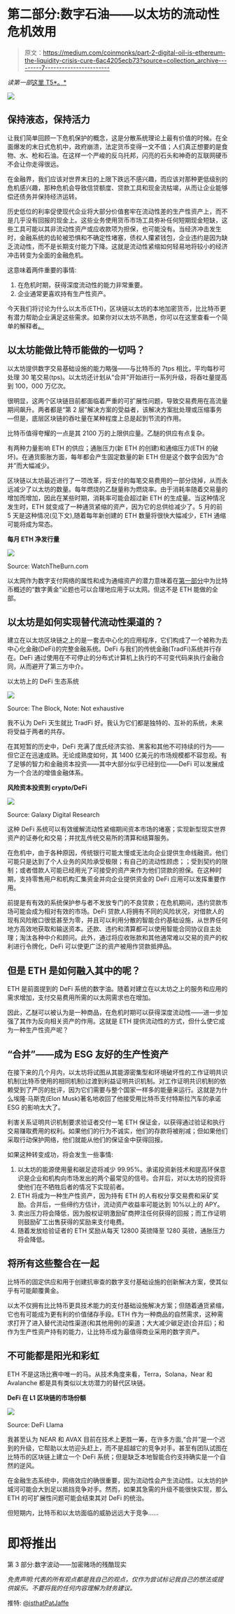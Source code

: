 # 第二部分:数字石油——以太坊的流动性危机效用

> 原文：<https://medium.com/coinmonks/part-2-digital-oil-is-ethereum-the-liquidity-crisis-cure-6ac4205ecb73?source=collection_archive---------7----------------------->

*读第一部*[这里 T5*。*](/@patrick.jaffe/digital-gold-bitcoins-inflation-hedge-potential-c421973e5d54)

![](img/e1aec75639504203f8287e8d5218a5e9.png)

## **保持液态，保持活力**

让我们简单回顾一下危机保护的概念，这是分散系统理论上最有价值的时候。在全面爆发的末日式危机中，政府崩溃，法定货币变得一文不值；人们真正想要的是食物、水、枪和石油。在这样一个严峻的反乌托邦，闪亮的石头和神奇的互联网硬币不会让你走得很远。

在金融界，我们应该对世界末日的上限下跌远不感兴趣，而应该对那种更低级别的危机感兴趣，那种危机会导致信贷额度、贷款工具和现金流枯竭，从而让企业能够偿还债务并保持经济运转。

历史低位的利率促使现代企业将大部分价值套牢在流动性差的生产性资产上，而不是几乎没有回报的现金上。这些业务使用货币市场工具弥补任何短期现金短缺，这些工具可能以其非流动性资产或应收款项为担保，也可能没有。当经济冲击发生时，金融系统的齿轮被恐惧和不确定性堵塞，债权人攥紧钱包，企业违约是因为缺乏流动性，而不是长期支付能力下降。这就是流动性紧缩如何轻易地将较小的经济冲击转变为全面的金融危机。

这意味着两件重要的事情:

1.  在危机时期，获得深度流动性的能力非常重要。
2.  企业通常更喜欢持有生产性资产。

今天我们将讨论为什么以太币(ETH)，区块链以太坊的本地加密货币，比比特币更有潜力帮助企业满足这些需求。如果你对以太坊不熟悉，你可以在这里查看一个简单的解释者[。](/@patrick.jaffe/in-300-or-less-ethereum-e17293a9af42)

## **以太坊能做比特币能做的一切吗？**

以太坊提供数字交易基础设施的能力略强——与比特币的 7tps 相比，平均每秒可处理 30 笔交易(tps)。以太坊还计划从“合并”开始进行一系列升级，将吞吐量提高到 100，000 万亿次。

很明显，这两个区块链目前都面临着严重的可扩展性问题，导致交易费用在高流量期间飙升。两者都是“第 2 层”解决方案的受益者，该解决方案批处理或压缩事务—但是，底层区块链的吞吐量在某种程度上总是起到节流的作用。

比特币值得夸耀的一点是其 2100 万的上限供应量。乙醚的供应有点复杂。

有两种力量影响 ETH 的供应；通胀压力(新 ETH 的创建)和通缩压力(ETH 的破坏)。在通货膨胀方面，每年都会产生固定数量的新 ETH 但是这个数字会因为“合并”而大幅减少。

区块链以太坊最近进行了一项改革，将支付的每笔交易费用的一部分烧掉，从而永远减少了以太坊的数量。每年燃烧的乙醚量称为燃烧率。由于消耗率随着交易量的增加而增加，因此在某些时期，消耗率可能会超过新 ETH 的生成量。当这种情况发生时，ETH 就变成了一种通货紧缩的资产，因为它的总供给减少了。5 月的前 5 天是这种情况(见下文),随着每年新创建的 ETH 数量将很快大幅减少，ETH 通缩可能将成为常态。

**每月 ETH 净发行量**

![](img/aa8ba912a2313597ac79f480a83ec826.png)

Source: WatchTheBurn.com

以太网作为数字支付网络的属性和成为通缩资产的潜力意味着在[第一部分](/coinmonks/digital-gold-bitcoins-inflation-hedge-potential-c421973e5d54)中为比特币概述的“数字黄金”论题也可以合理地应用于以太网。但这不是 ETH 能做的全部。

## **以太坊是如何实现替代流动性渠道的？**

建立在以太坊区块链之上的是一套去中心化的应用程序，它们构成了一个被称为去中心化金融(DeFi)的完整金融系统。DeFi 与我们的传统金融(TradFi)系统并行存在。DeFi 通过使用在不可停止的分布式计算机上执行的不可变代码来执行金融合同，从而避开了第三方中介。

以太坊上的 DeFi 生态系统

![](img/768f0df96d9c8de42b82e4ea42aa917f.png)

Source: The Block, Note: Not exhaustive

我不认为 DeFi 天生就比 TradFi 好。我认为它们都是独特的、互补的系统，未来将受益于两者的共存。

在其短暂的历史中，DeFi 充满了庞氏经济实验、黑客和其他不可持续的行为——但它正在迅速成熟。无论成熟度如何，其 1400 亿美元的市场规模都不容忽视。有了足够的智力和金融资本投资——其中大部分似乎已经到位——DeFi 可以发展成为一个合法的增值金融体系。

**风险资本投资到 crypto/DeFi**

![](img/6f32b9d273a6da860632aec32182af41.png)

Source: Galaxy Digital Research

这种 DeFi 系统可以有效缓解流动性紧缩期间资本市场的堵塞；实现新型现实世界资产的证券化和交易；并扰乱传统交易所的清算和结算服务。

在危机中，由于各种原因，传统银行可能太慢或无法向企业提供生命线融资。他们可能只是达到了个人业务的风险承受极限；有自己的流动性顾虑；；受到契约的限制；或者借款人可能已经用光了可接受的资产来作为他们贷款的担保。在这种时期，支持零售用户和机构汇集资金并向企业提供资金的 DeFi 应用可以发挥重要作用。

前提是有有效的系统保护参与者不发放专门的不良贷款；在危机期间，违约贷款市场可能会成为相对有效的市场。DeFi 贷款人将拥有不同的风险状况，对借款人的现有风险敞口很低甚至为零，并且可以利用分散的智能合约基础设施，从世界任何地方高效地获取和输送资本。还款、违约和清算都可以使用智能合同协议自主处理；淘汰各种中介和顾问。此外，通过将应收账款和其他通常难以交易的资产的权利进行令牌化，DeFi 可以使更广泛的资产被用作贷款抵押品。

## 但是 ETH 是如何融入其中的呢？

ETH 是前面提到的 DeFi 系统的数字油。随着对建立在以太坊之上的服务和应用的需求增加，支付交易费用所需的以太网需求也在增加。

因此，乙醚可以被认为是一种商品，在危机时期可以获得深度流动性——进一步加强了其作为反向相关资产的作用。这就是 ETH 提供流动性的方式，但什么使它成为一种生产性资产呢？

## **“合并”——成为 ESG 友好的生产性资产**

在接下来的几个月内，以太坊将试图从其能源密集型和环境破坏性的工作证明共识机制(比特币使用的相同机制)过渡到利益证明共识机制。对工作证明共识机制的依赖受到了严厉的批评，因为它们需要与整个国家一样多的能量来运行。这就是为什么埃隆·马斯克(Elon Musk)著名地收回了他接受用比特币支付特斯拉汽车的承诺 ESG 的影响太大了。

利害关系证明共识机制要求验证者交付一笔 ETH 保证金，以获得通过验证和执行交易赚取费用的权利。如果他们的行为不诚实，他们的存款将被削减；但如果他们采取行动保护网络，他们就能从他们的保证金中获得回报。

如果这种转变成功，将会发生一些事情:

1.  以太坊的能源使用量和碳足迹将减少 99.95%。承诺投资新技术和提高环保意识是企业和机构向市场发出的两个最常见的信号。合并后，对以太坊的投资将使他们在不牺牲后者的情况下实现前者。
2.  ETH 将成为一种生产性资产，因为持有 ETH 的人有权分享交易费和采矿奖励。合并后，一些缔约方估计，流动资产收益率可能达到 10%以上的 APY。
3.  卖出压力将会降低，因为股权证明激励矿商押注任何获得的回报；而工作证明则鼓励矿工出售获得的奖励来支付电费。
4.  随着发放给验证者的 ETH 奖励从每天 12800 英镑降至 1280 英镑，通胀压力将会降低。

## **将所有这些整合在一起**

比特币的固定供应和用于创建抗审查的数字支付基础设施的创新解决方案，使其似乎有可能颠覆黄金。

以太不仅拥有比比特币更具技术能力的支付基础设施解决方案；但随着通货紧缩，它也有可能成为更有利的价值储存手段。ETH 作为一种商品的自然需求，这种需求打开了进入替代流动性渠道(和其他用例)的渠道；大大减少碳足迹(合并后)；和作为生产性资产持有的能力，让比特币成为最值得商业采用的数字资产。

## **不可能都是阳光和彩虹**

ETH 不是这场比赛中唯一的马。从技术角度来看，Terra，Solana，Near 和 Avalanche 都是具有类似以太坊潜力的替代区块链。

**DeFi 在 L1 区块链的市场份额**

![](img/17ea1ceff0c60230d3f8b32faa7f52d3.png)

Source: DeFi Llama

我甚至认为 NEAR 和 AVAX 目前在技术上更胜一筹，在许多方面,“合并”是一个迟到的升级，它帮助以太坊迎头赶上，而不是超越它的竞争对手。甚至有团队试图在比特币的区块链上建立一个 DeFi 系统；但是缺乏本地智能合约支持确实是一个自然的逆风。

在金融生态系统中，网络效应的确很重要，因为流动性会产生流动性。以太坊的护城河可能会大到足以抵挡竞争对手。然而，如果其急需的升级不能很快实现，那么 ETH 的可扩展性问题可能会结束其对 DeFi 的统治。

但短期内，比特币和以太坊面临的威胁远远大于竞争……

# 即将推出

第 3 部分:数字波动——加密赌场的残酷现实

*免责声明:代表的所有观点都是我自己的观点，仅作为尝试标记我自己的想法或提供娱乐。不要将我的任何内容理解为财务建议。*

推特: [@isthatPatJaffe](https://twitter.com/isthatPatJaffe)